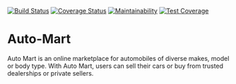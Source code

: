 [![Build Status](https://travis-ci.org/TreeTechies/Auto-Mart.svg?branch=master)](https://travis-ci.org/TreeTechies/Auto-Mart) [![Coverage Status](https://coveralls.io/repos/github/TreeTechies/Auto-Mart/badge.svg?branch=master)](https://coveralls.io/github/TreeTechies/Auto-Mart?branch=master)  [![Maintainability](https://api.codeclimate.com/v1/badges/86a6f16a74913be2ce23/maintainability)](https://codeclimate.com/github/TreeTechies/Auto-Mart/maintainability) [![Test Coverage](https://api.codeclimate.com/v1/badges/86a6f16a74913be2ce23/test_coverage)](https://codeclimate.com/github/TreeTechies/Auto-Mart/test_coverage)


# Auto-Mart
Auto Mart is an online marketplace for automobiles of diverse makes, model or body type. With Auto Mart, users can sell their cars or buy from trusted dealerships or private sellers.